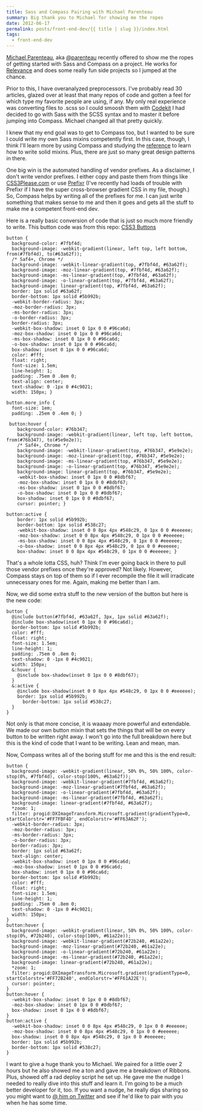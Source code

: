 ```yaml
---
title: Sass and Compass Pairing with Michael Parenteau
summary: Big thank you to Michael for showing me the ropes
date: 2012-06-17
permalink: posts/front-end-dev/{{ title | slug }}/index.html
tags:
  - front-end-dev
---
```


[Michael Parenteau](http://michaelparenteau.com), aka [@parenteau](http://twitter.com/parenteau) recently offered to show me the ropes of getting started with Sass and Compass on a project. He works for [Relevance](http://thinkrelevance.com) and does some really fun side projects so I jumped at the chance.

Prior to this, I have overanalyzed preprocessors. I've probably read 30 articles, glazed over at least that many repos of code and gotten a feel for which type my favorite people are using, if any. My only real experience was converting files to .scss so I could smoosh them with [Codekit](http://incident57.com/codekit) I had decided to go with Sass with the SCSS syntax and to master it before jumping into Compass. Michael changed all that pretty quickly.

I knew that my end goal was to get to Compass too, but I wanted to be sure I could write my own Sass mixins competently first. In this case, though, I think I'll learn more by using Compass and studying the [reference](http://compass-style.org/reference/compass) to learn how to write solid mixins. Plus, there are just so many great design patterns in there.

One big win is the automated handling of vendor prefixes. As a disclaimer, I don't write vendor prefixes. I either copy and paste them from things like [CSS3Please.com](http://css3please.com) or use [Prefixr](http://prefixr.com) (I've recently had loads of trouble with Prefixr if I have the super cross-browser gradient CSS in my file, though.) So, Compass helps by writing all of the prefixes for me. I can just write something that makes sense to me and then it goes and gets all the stuff to make me a competent front-end dev.

Here is a really basic conversion of code that is just so much more friendly to write. This button code was from this repo: [CSS3 Buttons](https://github.com/ubuwaits/css3-buttons)

    button {
      background-color: #7fbf4d;
      background-image: -webkit-gradient(linear, left top, left bottom, from(#7fbf4d), to(#63a62f));
      /* Saf4+, Chrome */
      background-image: -webkit-linear-gradient(top, #7fbf4d, #63a62f);
      background-image: -moz-linear-gradient(top, #7fbf4d, #63a62f);
      background-image: -ms-linear-gradient(top, #7fbf4d, #63a62f);
      background-image: -o-linear-gradient(top, #7fbf4d, #63a62f);
      background-image: linear-gradient(top, #7fbf4d, #63a62f);
      border: 1px solid #63a62f;
      border-bottom: 1px solid #5b992b;
      -webkit-border-radius: 3px;
      -moz-border-radius: 3px;
      -ms-border-radius: 3px;
      -o-border-radius: 3px;
      border-radius: 3px;
      -webkit-box-shadow: inset 0 1px 0 0 #96ca6d;
      -moz-box-shadow: inset 0 1px 0 0 #96ca6d;
      -ms-box-shadow: inset 0 1px 0 0 #96ca6d;
      -o-box-shadow: inset 0 1px 0 0 #96ca6d;
      box-shadow: inset 0 1px 0 0 #96ca6d;
      color: #fff;
      float: right;
      font-size: 1.5em;
      line-height: 1;
      padding: .75em 0 .8em 0;
      text-align: center;
      text-shadow: 0 -1px 0 #4c9021;
      width: 150px; }

    button.more_info {
      font-size: 1em;
      padding: .25em 0 .4em 0; }

     button:hover {
        background-color: #76b347;
        background-image: -webkit-gradient(linear, left top, left bottom, from(#76b347), to(#5e9e2e));
        /* Saf4+, Chrome */
        background-image: -webkit-linear-gradient(top, #76b347, #5e9e2e);
        background-image: -moz-linear-gradient(top, #76b347, #5e9e2e);
        background-image: -ms-linear-gradient(top, #76b347, #5e9e2e);
        background-image: -o-linear-gradient(top, #76b347, #5e9e2e);
        background-image: linear-gradient(top, #76b347, #5e9e2e);
        -webkit-box-shadow: inset 0 1px 0 0 #8dbf67;
        -moz-box-shadow: inset 0 1px 0 0 #8dbf67;
        -ms-box-shadow: inset 0 1px 0 0 #8dbf67;
        -o-box-shadow: inset 0 1px 0 0 #8dbf67;
        box-shadow: inset 0 1px 0 0 #8dbf67;
        cursor: pointer; }

    button:active {
        border: 1px solid #5b992b;
        border-bottom: 1px solid #538c27;
        -webkit-box-shadow: inset 0 0 8px 4px #548c29, 0 1px 0 0 #eeeeee;
        -moz-box-shadow: inset 0 0 8px 4px #548c29, 0 1px 0 0 #eeeeee;
        -ms-box-shadow: inset 0 0 8px 4px #548c29, 0 1px 0 0 #eeeeee;
        -o-box-shadow: inset 0 0 8px 4px #548c29, 0 1px 0 0 #eeeeee;
        box-shadow: inset 0 0 8px 4px #548c29, 0 1px 0 0 #eeeeee; }

That's a whole lotta CSS, huh? Think I'm ever going back in there to pull those vendor prefixes once they're approved? Not likely. However, Compass stays on top of them so if I ever recompile the file it will irradicate unnecessary ones for me. Again, making me better than I am.

Now, we did some extra stuff to the new version of the button but here is the new code:

    button {
      @include button(#7fbf4d, #63a62f, 3px, 1px solid #63a62f);
      @include box-shadow(inset 0 1px 0 0 #96ca6d);
      border-bottom: 1px solid #5b992b;
      color: #fff;
      float: right;
      font-size: 1.5em;
      line-height: 1;
      padding: .75em 0 .8em 0;
      text-shadow: 0 -1px 0 #4c9021;
      width: 150px;
      &:hover {
        @include box-shadow(inset 0 1px 0 0 #8dbf67);
      }
      &:active {
        @include box-shadow(inset 0 0 8px 4px #548c29, 0 1px 0 0 #eeeeee);
        border: 1px solid #5b992b;
          border-bottom: 1px solid #538c27;
      } 
    }

Not only is that more concise, it is waaaay more powerful and extendable. We made our own button mixin that sets the things that will be on every button to be written right away. I won't go into the full breakdown here but this is the kind of code that I want to be writing. Lean and mean, man.

Now, Compass writes all of the boring stuff for me and this is the end result:

    button {
      background-image: -webkit-gradient(linear, 50% 0%, 50% 100%, color-stop(0%, #7fbf4d), color-stop(100%, #63a62f));
      background-image: -webkit-linear-gradient(#7fbf4d, #63a62f);
      background-image: -moz-linear-gradient(#7fbf4d, #63a62f);
      background-image: -o-linear-gradient(#7fbf4d, #63a62f);
      background-image: -ms-linear-gradient(#7fbf4d, #63a62f);
      background-image: linear-gradient(#7fbf4d, #63a62f);
      *zoom: 1;
      filter: progid:DXImageTransform.Microsoft.gradient(gradientType=0, startColorstr='#FF7FBF4D', endColorstr='#FF63A62F');
      -webkit-border-radius: 3px;
      -moz-border-radius: 3px;
      -ms-border-radius: 3px;
      -o-border-radius: 3px;
      border-radius: 3px;
      border: 1px solid #63a62f;
      text-align: center;
      -webkit-box-shadow: inset 0 1px 0 0 #96ca6d;
      -moz-box-shadow: inset 0 1px 0 0 #96ca6d;
      box-shadow: inset 0 1px 0 0 #96ca6d;
      border-bottom: 1px solid #5b992b;
      color: #fff;
      float: right;
      font-size: 1.5em;
      line-height: 1;
      padding: .75em 0 .8em 0;
      text-shadow: 0 -1px 0 #4c9021;
      width: 150px;
    }
    button:hover {
      background-image: -webkit-gradient(linear, 50% 0%, 50% 100%, color-stop(0%, #72b240), color-stop(100%, #61a22e));
      background-image: -webkit-linear-gradient(#72b240, #61a22e);
      background-image: -moz-linear-gradient(#72b240, #61a22e);
      background-image: -o-linear-gradient(#72b240, #61a22e);
      background-image: -ms-linear-gradient(#72b240, #61a22e);
      background-image: linear-gradient(#72b240, #61a22e);
      *zoom: 1;
      filter: progid:DXImageTransform.Microsoft.gradient(gradientType=0, startColorstr='#FF72B240', endColorstr='#FF61A22E');
      cursor: pointer;
    }
    button:hover {
      -webkit-box-shadow: inset 0 1px 0 0 #8dbf67;
      -moz-box-shadow: inset 0 1px 0 0 #8dbf67;
      box-shadow: inset 0 1px 0 0 #8dbf67;
    }
    button:active {
      -webkit-box-shadow: inset 0 0 8px 4px #548c29, 0 1px 0 0 #eeeeee;
      -moz-box-shadow: inset 0 0 8px 4px #548c29, 0 1px 0 0 #eeeeee;
      box-shadow: inset 0 0 8px 4px #548c29, 0 1px 0 0 #eeeeee;
      border: 1px solid #5b992b;
      border-bottom: 1px solid #538c27;
    }

I want to give a huge thank you to Michael. We paired for a little over 2 hours but he also showed me a ton and gave me a breakdown of Ribbons. Plus, showed off a rad deploy script he set up. He gave me the nudge I needed to really dive into this stuff and learn it. I'm going to be a much better developer for it, too. If you want a nudge, he really digs sharing so you might want to [@ him on Twitter](http://twitter.com/parenteau) and see if he'd like to pair with you when he has some time.
